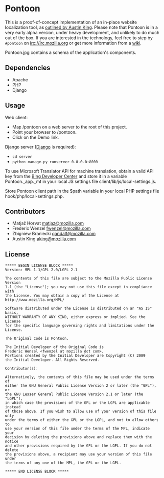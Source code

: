 Pontoon
=======
This is a proof-of-concept implementation of an in-place website localization tool, as [outlined by Austin King][outline]. Please note that Pontoon is in a very early alpha version, under heavy development, and unlikely to do much out of the box. If you are interested in the technology, feel free to step by `#pontoon` on <irc://irc.mozilla.org> or get more information from a [wiki][wiki].

Pontoon.jpg contains a schema of the application's components.

Dependencies
------------
* Apache
* PHP
* Django 

Usage
-----
Web client:

* Map /pontoon on a web server to the root of this project.
* Point your browser to /pontoon.
* Click on the Demo link.

Django server ([Django][django] is required):

* `cd server`
* `python manage.py runserver 0.0.0.0:8000`

To use Microsoft Translator API for machine translation, obtain a valid API key from the [Bing Developer Center][bdc] and store it in a variable Pontoon._app._mt in your local JS settings file client/lib/js/local-settings.js.

Store Pontoon client path in the $path variable in your local PHP settings file hook/php/local-settings.php.

Contributors
------------
* Matjaž Horvat <matjaz@mozilla.com>
* Frederic Wenzel <fwenzel@mozilla.com>
* Zbigniew Braniecki <gandalf@mozilla.com>
* Austin King <aking@mozilla.com>

License
-------
    ***** BEGIN LICENSE BLOCK *****
    Version: MPL 1.1/GPL 2.0/LGPL 2.1

    The contents of this file are subject to the Mozilla Public License Version 
    1.1 (the "License"); you may not use this file except in compliance with 
    the License. You may obtain a copy of the License at 
    http://www.mozilla.org/MPL/

    Software distributed under the License is distributed on an "AS IS" basis,
    WITHOUT WARRANTY OF ANY KIND, either express or implied. See the License
    for the specific language governing rights and limitations under the
    License.

    The Original Code is Pontoon.

    The Initial Developer of the Original Code is
    Frederic Wenzel <fwenzel at mozilla dot com>.
    Portions created by the Initial Developer are Copyright (C) 2009
    the Initial Developer. All Rights Reserved.

    Contributor(s):

    Alternatively, the contents of this file may be used under the terms of
    either the GNU General Public License Version 2 or later (the "GPL"), or
    the GNU Lesser General Public License Version 2.1 or later (the "LGPL"),
    in which case the provisions of the GPL or the LGPL are applicable instead
    of those above. If you wish to allow use of your version of this file only
    under the terms of either the GPL or the LGPL, and not to allow others to
    use your version of this file under the terms of the MPL, indicate your
    decision by deleting the provisions above and replace them with the notice
    and other provisions required by the GPL or the LGPL. If you do not delete
    the provisions above, a recipient may use your version of this file under
    the terms of any one of the MPL, the GPL or the LGPL.

    ***** END LICENSE BLOCK *****

[outline]:  http://ozten.com/psto/2009/08/14/a-sketch-of-po-liveedit/   "A Sketch of PO LiveEdit"
[wiki]:  https://wiki.mozilla.org/L10n:Pontoon   "L10n:Pontoon - MozillaWiki"
[bdc]: http://www.bing.com/developers/createapp.aspx   "Bing Developer Center"
[django]: https://www.djangoproject.com/   "Django"
